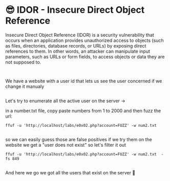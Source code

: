 # 😎 IDOR - Insecure Direct Object Reference

Insecure Direct Object Reference (IDOR) is a security vulnerability that occurs when an application provides unauthorized access to objects (such as files, directories, database records, or URLs) by exposing direct references to them. In other words, an attacker can manipulate input parameters, such as URLs or form fields, to access objects or data they are not supposed to.

<figure><img src="../../../../.gitbook/assets/image (369).png" alt=""><figcaption></figcaption></figure>

<figure><img src="../../../../.gitbook/assets/image (370).png" alt=""><figcaption></figcaption></figure>

We have a website with a user id that lets us see the user concerned if we change it manualy

<figure><img src="../../../../.gitbook/assets/image (371).png" alt=""><figcaption></figcaption></figure>

Let's try to enumerate all the active user on the server ->

in a number.txt file, copy paste numbers from 1 to 2000 and then fuzz the url:

```
ffuf -u 'http://localhost/labs/e0x02.php?account=FUZZ' -w num2.txt 
```

<figure><img src="../../../../.gitbook/assets/image (372).png" alt=""><figcaption></figcaption></figure>

so we can easily guess those are false positives if we try them on the website we get a "user does not exist" so let's filter it out

```
ffuf -u 'http://localhost/labs/e0x02.php?account=FUZZ' -w num2.txt  -fs 849
```

<figure><img src="../../../../.gitbook/assets/image (373).png" alt=""><figcaption></figcaption></figure>

And here we go we got all the users that exist on the server :tada:
